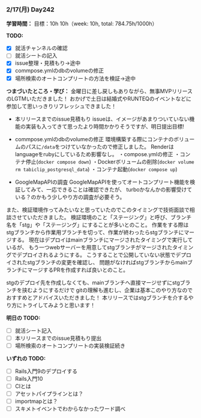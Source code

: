 ### 2/17(月) Day242

**学習時間：**
目標：10h
10h（week: 10h, total: 784.75h/1000h）

**TODO:**
- [x] 就活チャンネルの確認
- [ ] 就活シートの記入
- [x] issue整理・見積もり->途中
- [x] commpose.ymlのdbのvolumeの修正
- [x] 場所検索のオートコンプリートの方法を検証->途中

**つまづいたところ・学び：**
金曜日に差し戻しもありながら、無事MVPリリースのLGTMいただきました！
おかげで土日は結婚式やRUNTEQのイベントなどに参加して思いっきりリフレッシュできました！

- 本リリースまでのissue見積もり
issueは、イメージがあまりついていない機能の実装も入ってきて思ったより時間かかりそうですが、明日提出目標!

- commpose.ymlのdbのvolumeの修正
環境構築する際にコンテナのボリュームのパスに`/data`をつけていなかったので修正しました。
Renderはlanguageをrubyにしているため影響なし。
・compose.ymlの修正
・コンテナ停止(`docker compose down`)
・Dockerボリュームの削除(`docker volume rm tabiclip_postgresql_data`)
・コンテナ起動(`docker compose up`)

- GoogleMapAPIの調査
GoogleMapAPIを使ってオートコンプリート機能を検証してみて、一応できることは確認できたが、
turboかなんかの影響受けている？のかもう少しやり方の調査が必要そう。

また、検証環境作ってみたいなと思っていたのでこのタイミングで技術面談で相談させていただきました。
検証環境のこと「ステージング」と呼び、ブランチ名を「stg」や「ステージング」にすることが多いとのこと。
作業をする際はstgブランチから作業用ブランチを切って、作業が終わったらstgブランチにマージする。
現在はデプロイはmainブランチにマージされたタイミングで実行しているが、
もう一つwebサーバーを用意してstgブランチがマージされたタイミングでデプロイされるようにする。
こうすることで公開していない状態でデプロイされたstgブランチの変更を確認し、
問題がなければstgブランチからmainブランチにマージするPRを作成すれば良いとのこと。

stgのデプロイ先を作成しなくても、mainブランチへ直接マージせずにstgブランチを挟むようにするだけで
gitの理解も進むし、企業は基本このやり方なのでおすすめとアドバイスいただきました！
本リリースではstgブランチを介するやり方にトライしてみようと思います！

**明日の TODO:**
- [ ] 就活シート記入
- [ ] 本リリースまでのissue見積もり提出
- [ ] 場所検索のオートコンプリートの実装検証続き

**いずれの TODO:**
- [ ] Rails入門9のデプロイする
- [ ] Rails入門10
- [ ] CIとは
- [ ] アセットパイプラインとは？
- [ ] importmapとは？
- [ ] スキメトイベントでわからなかったワード調べ

